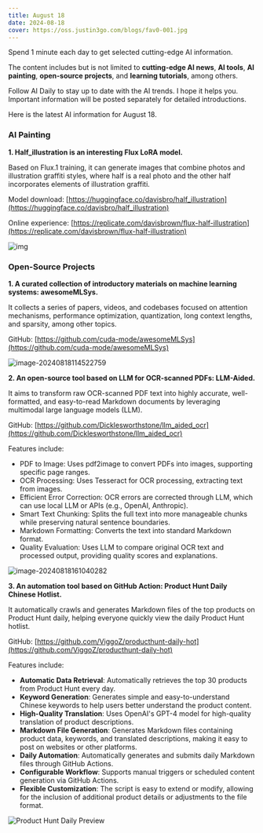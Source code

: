 ```yaml
---
title: August 18
date: 2024-08-18
cover: https://oss.justin3go.com/blogs/fav0-001.jpg
---
```


Spend 1 minute each day to get selected cutting-edge AI information.

The content includes but is not limited to **cutting-edge AI news**, **AI tools**, **AI painting**, **open-source projects**, and **learning tutorials**, among others.

Follow AI Daily to stay up to date with the AI trends. I hope it helps you. Important information will be posted separately for detailed introductions.

Here is the latest AI information for August 18.

### AI Painting

**1. Half_illustration is an interesting Flux LoRA model.**

Based on Flux.1 training, it can generate images that combine photos and illustration graffiti styles, where half is a real photo and the other half incorporates elements of illustration graffiti.

Model download: [https://huggingface.co/davisbro/half_illustration](https://huggingface.co/davisbro/half_illustration)

Online experience: [https://replicate.com/davisbrown/flux-half-illustration](https://replicate.com/davisbrown/flux-half-illustration)

![img](https://cdn.jsdelivr.net/gh/freelander/oss@master/ai-daily/2024-08-18/example5.webp)

### Open-Source Projects

**1. A curated collection of introductory materials on machine learning systems: awesomeMLSys.**

It collects a series of papers, videos, and codebases focused on attention mechanisms, performance optimization, quantization, long context lengths, and sparsity, among other topics.

GitHub: [https://github.com/cuda-mode/awesomeMLSys](https://github.com/cuda-mode/awesomeMLSys)

![image-20240818114522759](https://cdn.jsdelivr.net/gh/freelander/oss@master/ai-daily/2024-08-18/image-20240818114522759.png)

**2. An open-source tool based on LLM for OCR-scanned PDFs: LLM-Aided.**

It aims to transform raw OCR-scanned PDF text into highly accurate, well-formatted, and easy-to-read Markdown documents by leveraging multimodal large language models (LLM).

GitHub: [https://github.com/Dicklesworthstone/llm_aided_ocr](https://github.com/Dicklesworthstone/llm_aided_ocr)

Features include:

- PDF to Image: Uses pdf2image to convert PDFs into images, supporting specific page ranges.
- OCR Processing: Uses Tesseract for OCR processing, extracting text from images.
- Efficient Error Correction: OCR errors are corrected through LLM, which can use local LLM or APIs (e.g., OpenAI, Anthropic).
- Smart Text Chunking: Splits the full text into more manageable chunks while preserving natural sentence boundaries.
- Markdown Formatting: Converts the text into standard Markdown format.
- Quality Evaluation: Uses LLM to compare original OCR text and processed output, providing quality scores and explanations.

![image-20240818161040282](https://cdn.jsdelivr.net/gh/freelander/oss@master/ai-daily/2024-08-18/image-20240818161040282.png)

**3. An automation tool based on GitHub Action: Product Hunt Daily Chinese Hotlist.**

It automatically crawls and generates Markdown files of the top products on Product Hunt daily, helping everyone quickly view the daily Product Hunt hotlist.

GitHub: [https://github.com/ViggoZ/producthunt-daily-hot](https://github.com/ViggoZ/producthunt-daily-hot)

Features include:

- **Automatic Data Retrieval**: Automatically retrieves the top 30 products from Product Hunt every day.
- **Keyword Generation**: Generates simple and easy-to-understand Chinese keywords to help users better understand the product content.
- **High-Quality Translation**: Uses OpenAI's GPT-4 model for high-quality translation of product descriptions.
- **Markdown File Generation**: Generates Markdown files containing product data, keywords, and translated descriptions, making it easy to post on websites or other platforms.
- **Daily Automation**: Automatically generates and submits daily Markdown files through GitHub Actions.
- **Configurable Workflow**: Supports manual triggers or scheduled content generation via GitHub Actions.
- **Flexible Customization**: The script is easy to extend or modify, allowing for the inclusion of additional product details or adjustments to the file format.

![Product Hunt Daily Preview](https://cdn.jsdelivr.net/gh/freelander/oss@master/ai-daily/2024-08-18/Product%20Hunt%20Daily%20Preview.gif)
